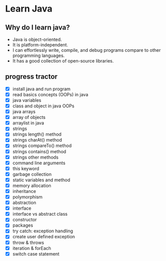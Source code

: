 # Learn Java

## Why do I learn java?
* Java is object-oriented.
* It is platform-independent.
* I can effortlessly write, compile, and debug programs compare to other programming languages.
* It has a good collection of open-source libraries.

## progress tractor
* [X] install java and run program
* [X] read basics concepts (OOPs) in java
* [X] java variables
* [X] class and object in java OOPs
* [X] java arrays
* [X] array of objects
* [X] arraylist in java
* [X] strings
* [X] strings length() method
* [X] strings charAt() method
* [X] strings compareTo() method
* [X] strings contains() method
* [X] strings other methods
* [X] command line arguments
* [X] this keyword
* [X] garbage collection
* [X] static variables and method
* [X] memory allocation
* [X] inheritance
* [X] polymorphism
* [X] abstraction
* [X] interface
* [X] interface vs abstract class
* [X] constructor
* [X] packages
* [X] try catch: exception handling
* [X] create user defined exception
* [X] throw & throws
* [X] iteration & forEach
* [X] switch case statement